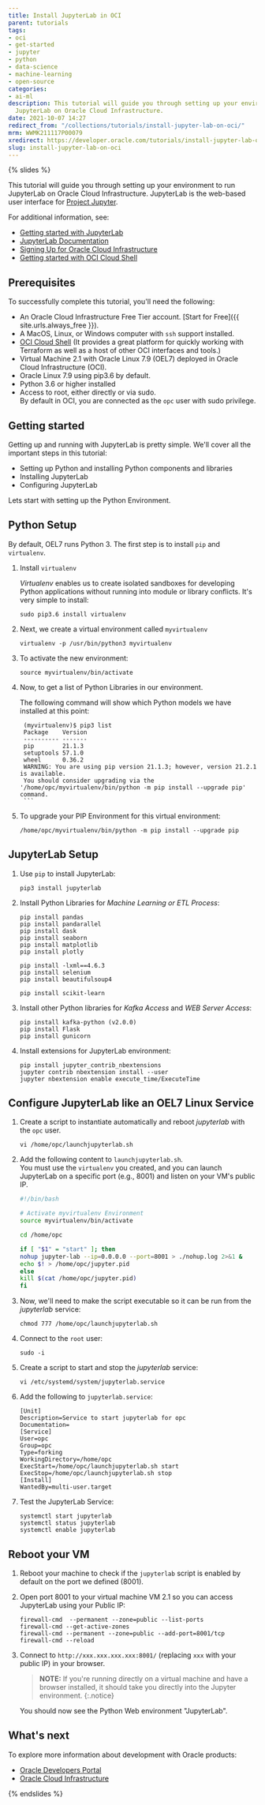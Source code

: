 ```yaml
---
title: Install JupyterLab in OCI
parent: tutorials
tags:
- oci
- get-started
- jupyter
- python
- data-science
- machine-learning
- open-source
categories:
- ai-ml
description: This tutorial will guide you through setting up your environment to run
  JupyterLab on Oracle Cloud Infrastructure.
date: 2021-10-07 14:27
redirect_from: "/collections/tutorials/install-jupyter-lab-on-oci/"
mrm: WWMK211117P00079
xredirect: https://developer.oracle.com/tutorials/install-jupyter-lab-on-oci/
slug: install-jupyter-lab-on-oci
---
```

{% slides %}

This tutorial will guide you through setting up your environment to run JupyterLab on Oracle Cloud Infrastructure. JupyterLab is the  web-based user interface for [Project Jupyter].

For additional information, see:

* [Getting started with JupyterLab]
* [JupyterLab Documentation]
* [Signing Up for Oracle Cloud Infrastructure]
* [Getting started with OCI Cloud Shell]

## Prerequisites

To successfully complete this tutorial, you'll need the following:

* An Oracle Cloud Infrastructure Free Tier account. [Start for Free]({{ site.urls.always_free }}).
* A MacOS, Linux, or Windows computer with `ssh` support installed.
* [OCI Cloud Shell](https://docs.oracle.com/en-us/iaas/Content/API/Concepts/cloudshellintro.htm) (It provides a great platform for quickly working with Terraform as well as a host of other OCI interfaces and tools.)
* Virtual Machine 2.1 with Oracle Linux 7.9 (OEL7) deployed in Oracle Cloud Infrastructure (OCI).
* Oracle Linux 7.9 using pip3.6 by default.
* Python 3.6 or higher installed
* Access to root, either directly or via sudo.  
  By default in OCI, you are connected as the `opc` user with sudo privilege.

## Getting started

Getting up and running with JupyterLab is pretty simple. We'll cover all the important steps in this tutorial:

* Setting up Python and installing Python components and libraries
* Installing JupyterLab
* Configuring JupyterLab

Lets start with setting up the Python Environment.

## Python Setup

By default, OEL7 runs Python 3. The first step is to install `pip` and `virtualenv`.  

1. Install `virtualenv`  

   *Virtualenv* enables us to create isolated sandboxes for developing Python applications without running into module or library conflicts. It's very simple to install:  

      ```console
      sudo pip3.6 install virtualenv
      ```

1. Next, we create a virtual environment called `myvirtualenv`

      ```console
      virtualenv -p /usr/bin/python3 myvirtualenv
      ```

1. To activate the new environment:

      ```console
      source myvirtualenv/bin/activate
      ```

1. Now, to get a list of Python Libraries in our environment.

   The following command will show which Python models we have installed at this point:  

      ```console
       (myvirtualenv)$ pip3 list
       Package    Version
       ---------- -------
       pip        21.1.3
       setuptools 57.1.0
       wheel      0.36.2
       WARNING: You are using pip version 21.1.3; however, version 21.2.1 is available.
       You should consider upgrading via the '/home/opc/myvirtualenv/bin/python -m pip install --upgrade pip' command.
       ```

1. To upgrade your PIP Environment for this virtual environment:  

      ```console
      /home/opc/myvirtualenv/bin/python -m pip install --upgrade pip
      ```

## JupyterLab Setup

1. Use `pip` to install JupyterLab:  

      ```console
      pip3 install jupyterlab
      ```

1. Install Python Libraries for *Machine Learning or ETL Process*:  

      ```console
      pip install pandas
      pip install pandarallel
      pip install dask
      pip install seaborn
      pip install matplotlib
      pip install plotly

      pip install -lxml==4.6.3
      pip install selenium
      pip install beautifulsoup4

      pip install scikit-learn
      ```

1. Install other Python libraries for *Kafka Access* and *WEB Server Access*:  

      ```console
      pip install kafka-python (v2.0.0)
      pip install Flask
      pip install gunicorn
      ```

1. Install extensions for JupyterLab environment:  

      ```console
      pip install jupyter_contrib_nbextensions
      jupyter contrib nbextension install --user
      jupyter nbextension enable execute_time/ExecuteTime
      ```

## Configure JupyterLab like an OEL7 Linux Service

1. Create a script to instantiate automatically and reboot *jupyterlab* with the `opc` user.

      ```console
      vi /home/opc/launchjupyterlab.sh
      ```

1. Add the following content to `launchjupyterlab.sh`.  
   You must use the `virtualenv` you created, and you can launch JupyterLab on a specific port (e.g., 8001) and listen on your VM's public IP.

      ```bash
      #!/bin/bash

      # Activate myvirtualenv Environment
      source myvirtualenv/bin/activate

      cd /home/opc

      if [ "$1" = "start" ]; then
      nohup jupyter-lab --ip=0.0.0.0 --port=8001 > ./nohup.log 2>&1 &
      echo $! > /home/opc/jupyter.pid
      else
      kill $(cat /home/opc/jupyter.pid)
      fi
      ```

1. Now, we'll need to make the script executable so it can be run from the *jupyterlab* service:

      ```console
      chmod 777 /home/opc/launchjupyterlab.sh
      ```

1. Connect to the `root` user:

      ```console
      sudo -i
      ```

1. Create a script to start and stop the *jupyterlab* service:

      ```console
      vi /etc/systemd/system/jupyterlab.service
      ```

1. Add the following to `jupyterlab.service`:

      ```console
      [Unit]
      Description=Service to start jupyterlab for opc
      Documentation=
      [Service]
      User=opc
      Group=opc
      Type=forking
      WorkingDirectory=/home/opc
      ExecStart=/home/opc/launchjupyterlab.sh start
      ExecStop=/home/opc/launchjupyterlab.sh stop
      [Install]
      WantedBy=multi-user.target
      ```

1. Test the JupyterLab Service:

      ```console
      systemctl start jupyterlab
      systemctl status jupyterlab
      systemctl enable jupyterlab
      ```

## Reboot your VM

1. Reboot your machine to check if the `jupyterlab` script is enabled by default on the port we defined (8001).

1. Open port 8001 to your virtual machine VM 2.1 so you can access JupyterLab using your Public IP:

      ```console
      firewall-cmd  --permanent --zone=public --list-ports
      firewall-cmd --get-active-zones
      firewall-cmd --permanent --zone=public --add-port=8001/tcp
      firewall-cmd --reload
      ```

1. Connect to `http://xxx.xxx.xxx.xxx:8001/` (replacing `xxx` with your public IP) in your browser.  
   >**NOTE:** If you're running directly on a virtual machine and have a browser installed, it should take you directly into the Jupyter environment.
   {:.notice}

   You should now see the Python Web environment "JupyterLab".

## What's next

To explore more information about development with Oracle products:

* [Oracle Developers Portal](https://developer.oracle.com/)
* [Oracle Cloud Infrastructure](https://www.oracle.com/cloud/)

<!--- Links -->

[Project Jupyter]: https://jupyter.org
[Getting started with JupyterLab]: https://docs.jupyter.org/en/latest/start/index.html
[JupyterLab Documentation]: https://jupyterlab.readthedocs.io/en/stable/index.html
[Signing Up for Oracle Cloud Infrastructure]: https://docs.oracle.com/iaas/Content/GSG/Tasks/signingup.htm
[Getting started with OCI Cloud Shell]: https://docs.oracle.com/en-us/iaas/Content/API/Concepts/cloudshellintro.htm

{% endslides %}
